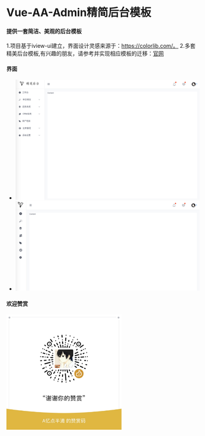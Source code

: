 # Vue-AA-Admin精简后台模板

#### 提供一套简洁、美观的后台模板
1.项目基于iview-ui建立，界面设计灵感来源于：https://colorlib.com/。
2.多套精美后台模板,有兴趣的朋友，请参考并实现相应模板的迁移：[官网](https://colorlib.com/wp/html-admin-templates/)

#### 界面
* ![界面一](https://github.com/shiyuan17/vue-aa-admin/blob/master/tmp/a0.png)
* ![界面二](https://github.com/shiyuan17/vue-aa-admin/blob/master/tmp/a1.png)

#### 欢迎赞赏
 <img src="https://github.com/shiyuan17/vue-aa-admin/blob/master/tmp/zs.JPG" width = "300" height = "300" alt="赞赏" align=center />


